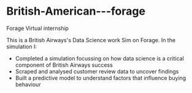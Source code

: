 # British-American---forage
Forage Virtual internship

This is a British Airways's Data Science work Sim on Forage. 
In the simulation I:
 - Completed a simulation focussing on how data science is a critical component of British Airways success
 - Scraped and analysed customer review data to uncover findings
 - Built a predictive model to understand factors that influence buying behaviour
